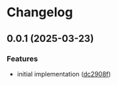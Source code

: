 # Changelog

## 0.0.1 (2025-03-23)


### Features

* initial implementation ([dc2908f](https://github.com/xseman/conf.guard/commit/dc2908fb4810e74840a5160a330109e23c65a5ba))
